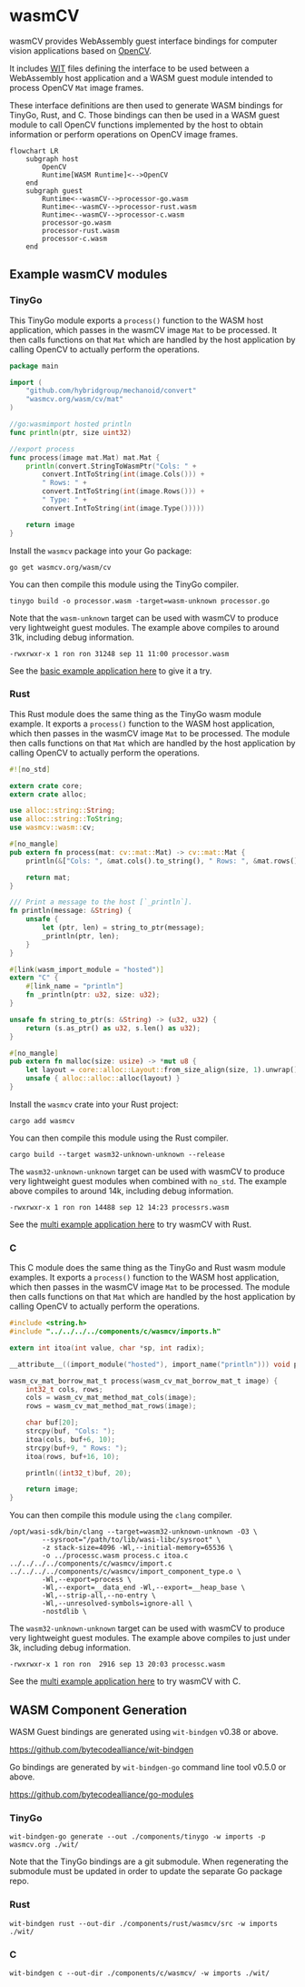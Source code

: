 # wasmCV

wasmCV provides WebAssembly guest interface bindings for computer vision applications based on [OpenCV](https://github.com/opencv/opencv).

It includes [WIT](https://github.com/WebAssembly/component-model/blob/main/design/mvp/WIT.md) files defining the interface to be used between a WebAssembly host application and a WASM guest module intended to process OpenCV `Mat` image frames.

These interface definitions are then used to generate WASM bindings for TinyGo, Rust, and C. Those bindings can then be used in a WASM guest module to call OpenCV functions implemented by the host to obtain information or perform operations on OpenCV image frames.

```mermaid
flowchart LR
    subgraph host
        OpenCV
        Runtime[WASM Runtime]<-->OpenCV
    end
    subgraph guest
        Runtime<--wasmCV-->processor-go.wasm
        Runtime<--wasmCV-->processor-rust.wasm
        Runtime<--wasmCV-->processor-c.wasm
        processor-go.wasm
        processor-rust.wasm
        processor-c.wasm
    end
```

## Example wasmCV modules

### TinyGo

This TinyGo module exports a `process()` function to the WASM host application, which passes in the wasmCV image `Mat` to be processed. It then calls functions on that `Mat` which are handled by the host application by calling OpenCV to actually perform the operations.

```go
package main

import (
	"github.com/hybridgroup/mechanoid/convert"
	"wasmcv.org/wasm/cv/mat"
)

//go:wasmimport hosted println
func println(ptr, size uint32)

//export process
func process(image mat.Mat) mat.Mat {
	println(convert.StringToWasmPtr("Cols: " +
		convert.IntToString(int(image.Cols())) +
		" Rows: " +
		convert.IntToString(int(image.Rows())) +
		" Type: " +
		convert.IntToString(int(image.Type()))))

	return image
}
```

Install the `wasmcv` package into your Go package:

```shell
go get wasmcv.org/wasm/cv
```

You can then compile this module using the TinyGo compiler.

```shell
tinygo build -o processor.wasm -target=wasm-unknown processor.go
```

Note that the `wasm-unknown` target can be used with wasmCV to produce very lightweight guest modules. The example above compiles to around 31k, including debug information.

```shell
-rwxrwxr-x 1 ron ron 31248 sep 11 11:00 processor.wasm
```

See the [basic example application here](./examples/basic) to give it a try.

### Rust

This Rust module does the same thing as the TinyGo wasm module example. It exports a `process()` function to the WASM host application, which then passes in the wasmCV image `Mat` to be processed. The module then calls functions on that `Mat` which are handled by the host application by calling OpenCV to actually perform the operations.

```rust
#![no_std]

extern crate core;
extern crate alloc;

use alloc::string::String;
use alloc::string::ToString;
use wasmcv::wasm::cv;

#[no_mangle]
pub extern fn process(mat: cv::mat::Mat) -> cv::mat::Mat {
    println(&["Cols: ", &mat.cols().to_string(), " Rows: ", &mat.rows().to_string(), " Size: ", &mat.size().len().to_string()].concat());

    return mat;
}

/// Print a message to the host [`_println`].
fn println(message: &String) {
    unsafe {
        let (ptr, len) = string_to_ptr(message);
        _println(ptr, len);
    }
}

#[link(wasm_import_module = "hosted")]
extern "C" {
    #[link_name = "println"]
    fn _println(ptr: u32, size: u32);
}

unsafe fn string_to_ptr(s: &String) -> (u32, u32) {
    return (s.as_ptr() as u32, s.len() as u32);
}

#[no_mangle]
pub extern fn malloc(size: usize) -> *mut u8 {
    let layout = core::alloc::Layout::from_size_align(size, 1).unwrap();
    unsafe { alloc::alloc::alloc(layout) }
}
```

Install the `wasmcv` crate into your Rust project:

```shell
cargo add wasmcv
```

You can then compile this module using the Rust compiler.

```shell
cargo build --target wasm32-unknown-unknown --release
```

The `wasm32-unknown-unknown` target can be used with wasmCV to produce very lightweight guest modules when combined with `no_std`. The example above compiles to around 14k, including debug information.

```shell
-rwxrwxr-x 1 ron ron 14488 sep 12 14:23 processrs.wasm
```

See the [multi example application here](./examples/multi) to try wasmCV with Rust.

### C

This C module does the same thing as the TinyGo and Rust wasm module examples. It exports a `process()` function to the WASM host application, which then passes in the wasmCV image `Mat` to be processed. The module then calls functions on that `Mat` which are handled by the host application by calling OpenCV to actually perform the operations.

```c
#include <string.h>
#include "../../../../components/c/wasmcv/imports.h"

extern int itoa(int value, char *sp, int radix);

__attribute__((import_module("hosted"), import_name("println"))) void println(int32_t str, int32_t len);

wasm_cv_mat_borrow_mat_t process(wasm_cv_mat_borrow_mat_t image) {
    int32_t cols, rows;
    cols = wasm_cv_mat_method_mat_cols(image);
    rows = wasm_cv_mat_method_mat_rows(image);

    char buf[20];
    strcpy(buf, "Cols: ");
    itoa(cols, buf+6, 10);
    strcpy(buf+9, " Rows: ");
    itoa(rows, buf+16, 10);

    println((int32_t)buf, 20);

    return image;
}
```

You can then compile this module using the `clang` compiler.

```shell
/opt/wasi-sdk/bin/clang --target=wasm32-unknown-unknown -O3 \
        --sysroot="/path/to/lib/wasi-libc/sysroot" \
        -z stack-size=4096 -Wl,--initial-memory=65536 \
        -o ../processc.wasm process.c itoa.c ../../../../components/c/wasmcv/import.c ../../../../components/c/wasmcv/import_component_type.o \
        -Wl,--export=process \
        -Wl,--export=__data_end -Wl,--export=__heap_base \
        -Wl,--strip-all,--no-entry \
        -Wl,--unresolved-symbols=ignore-all \
        -nostdlib \
```

The `wasm32-unknown-unknown` target can be used with wasmCV to produce very lightweight guest modules. The example above compiles to just under 3k, including debug information.

```shell
-rwxrwxr-x 1 ron ron  2916 sep 13 20:03 processc.wasm
```

See the [multi example application here](./examples/multi) to try wasmCV with C.

## WASM Component Generation

WASM Guest bindings are generated using `wit-bindgen` v0.38 or above.

https://github.com/bytecodealliance/wit-bindgen

Go bindings are generated by `wit-bindgen-go` command line tool v0.5.0 or above.

https://github.com/bytecodealliance/go-modules

### TinyGo

```shell
wit-bindgen-go generate --out ./components/tinygo -w imports -p wasmcv.org ./wit/
```

Note that the TinyGo bindings are a git submodule. When regenerating the submodule must be updated in order to update the separate Go package repo.

### Rust

```shell
wit-bindgen rust --out-dir ./components/rust/wasmcv/src -w imports ./wit/
```

### C

```shell
wit-bindgen c --out-dir ./components/c/wasmcv/ -w imports ./wit/
```

